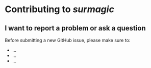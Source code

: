 # Contributing to _surmagic_

## I want to report a problem or ask a question

Before submitting a new GitHub issue, please make sure to:

* ...
* ...
* ...
